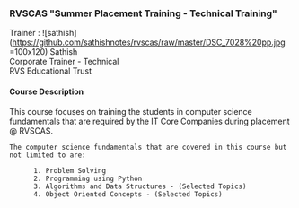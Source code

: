 ### RVSCAS "Summer Placement Training - Technical Training"  
  
Trainer : ![sathish](https://github.com/sathishnotes/rvscas/raw/master/DSC_7028%20pp.jpg =100x120)
Sathish  
Corporate Trainer - Technical  
RVS Educational Trust

#### Course Description

This course focuses on training the students in computer science fundamentals that are required by the IT Core Companies during placement @ RVSCAS.  
  
`The computer science fundamentals that are covered in this course but not limited to are:`

          1. Problem Solving
          2. Programming using Python
          3. Algorithms and Data Structures - (Selected Topics)
          4. Object Oriented Concepts - (Selected Topics)



